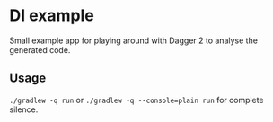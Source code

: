 # DI example
Small example app for playing around with Dagger 2 to analyse the generated code.

## Usage
`./gradlew -q run` or `./gradlew -q --console=plain run` for complete silence.